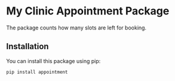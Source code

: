 # My Clinic Appointment Package

The package counts how many slots are left for booking.

## Installation

You can install this package using pip:

```bash
pip install appointment